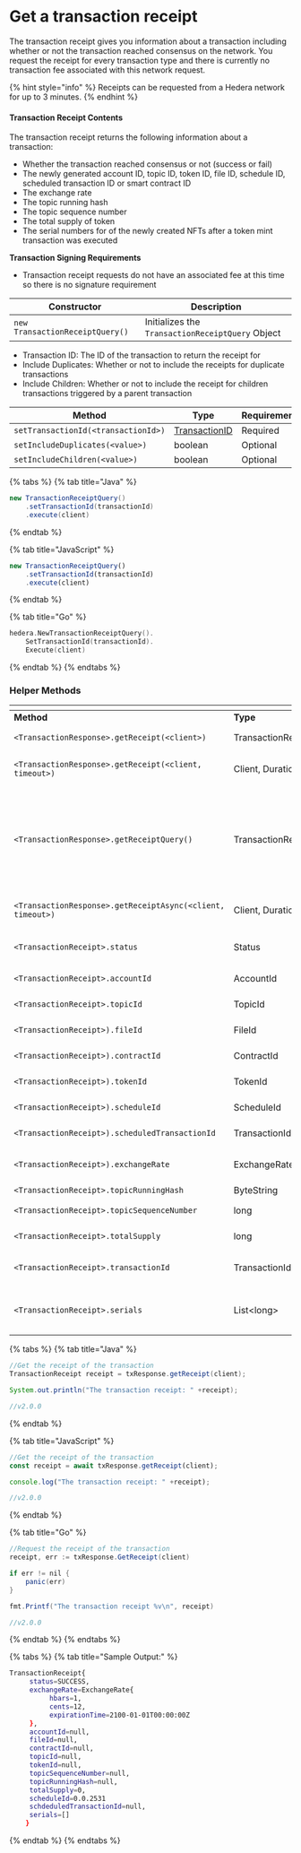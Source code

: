 # Get a transaction receipt

The transaction receipt gives you information about a transaction including whether or not the transaction reached consensus on the network. You request the receipt for every transaction type and there is currently no transaction fee associated with this network request.

{% hint style="info" %}
Receipts can be requested from a Hedera network for up to 3 minutes.
{% endhint %}

#### Transaction Receipt Contents

The transaction receipt returns the following information about a transaction:

* Whether the transaction reached consensus or not (success or fail)
* The newly generated account ID, topic ID, token ID, file ID, schedule ID, scheduled transaction ID or smart contract ID
* The exchange rate
* The topic running hash
* The topic sequence number
* The total supply of token
* The serial numbers for of the newly created NFTs after a token mint transaction was executed

**Transaction Signing Requirements**

* Transaction receipt requests do not have an associated fee at this time so there is no signature requirement

| **Constructor**                 | **Description**                                  |
| ------------------------------- | ------------------------------------------------ |
| `new TransactionReceiptQuery()` | Initializes the `TransactionReceiptQuery` Object |

* Transaction ID: The ID of the transaction to return the receipt for
* Include Duplicates: Whether or not to include the receipts for duplicate transactions
* Include Children: Whether or not to include the receipt for children transactions triggered by a parent transaction

<table><thead><tr><th width="390">Method</th><th width="138.33333333333331">Type</th><th>Requirement</th></tr></thead><tbody><tr><td><code>setTransactionId(&#x3C;transactionId>)</code></td><td><a href="transaction-id.md">TransactionID</a></td><td>Required</td></tr><tr><td><code>setIncludeDuplicates(&#x3C;value>)</code></td><td>boolean</td><td>Optional</td></tr><tr><td><code>setIncludeChildren(&#x3C;value>)</code></td><td>boolean</td><td>Optional</td></tr></tbody></table>

{% tabs %}
{% tab title="Java" %}
```java
new TransactionReceiptQuery()
    .setTransactionId(transactionId)
    .execute(client)
```
{% endtab %}

{% tab title="JavaScript" %}
```javascript
new TransactionReceiptQuery()
    .setTransactionId(transactionId)
    .execute(client)
```
{% endtab %}

{% tab title="Go" %}
```go
hedera.NewTransactionReceiptQuery().
    SetTransactionId(transactionId).
    Execute(client)
```
{% endtab %}
{% endtabs %}

### Helper Methods

<table data-header-hidden><thead><tr><th width="337"></th><th width="188.33333333333331"></th><th></th></tr></thead><tbody><tr><td><strong>Method</strong></td><td><strong>Type</strong></td><td><strong>Description</strong></td></tr><tr><td><code>&#x3C;TransactionResponse>.getReceipt(&#x3C;client>)</code></td><td>TransactionReceipt</td><td>Returns the receipt of a transaction</td></tr><tr><td><code>&#x3C;TransactionResponse>.getReceipt(&#x3C;client, timeout>)</code></td><td>Client, Duration</td><td>Request the receipt from the network for this duration</td></tr><tr><td><code>&#x3C;TransactionResponse>.getReceiptQuery()</code></td><td>TransactionReceiptQuery</td><td>Returns the TransactionReceiptQuery response for a transaction. This will not error on bad status like <code>RECEIPT_NOT_FOUND</code> and will return information about a failed transaction if necessary.</td></tr><tr><td><code>&#x3C;TransactionResponse>.getReceiptAsync(&#x3C;client, timeout>)</code></td><td>Client, Duration</td><td>Request receipt asynchronously for the provided duration</td></tr><tr><td><code>&#x3C;TransactionReceipt>.status</code></td><td>Status</td><td>Whether the transaction reached consensus or not</td></tr><tr><td><code>&#x3C;TransactionReceipt>.accountId</code></td><td>AccountId</td><td>The newly generated account ID</td></tr><tr><td><code>&#x3C;TransactionReceipt>.topicId</code></td><td>TopicId</td><td>The newly generated topic ID</td></tr><tr><td><code>&#x3C;TransactionReceipt>).fileId</code></td><td>FileId</td><td>The newly generated file ID</td></tr><tr><td><code>&#x3C;TransactionReceipt>).contractId</code></td><td>ContractId</td><td>The newly generated contract ID</td></tr><tr><td><code>&#x3C;TransactionReceipt>).tokenId</code></td><td>TokenId</td><td>The newly generated token ID</td></tr><tr><td><code>&#x3C;TransactionReceipt>).scheduleId</code></td><td>ScheduleId</td><td>The newly generated schedule ID</td></tr><tr><td><code>&#x3C;TransactionReceipt>).scheduledTransactionId</code></td><td>TransactionId</td><td>The generated scheduled transaction ID</td></tr><tr><td><code>&#x3C;TransactionReceipt>).exchangeRate</code></td><td>ExchangeRate</td><td>The exchange rate in hbar, cents, and expiration time</td></tr><tr><td><code>&#x3C;TransactionReceipt>.topicRunningHash</code></td><td>ByteString</td><td>The topic running hash</td></tr><tr><td><code>&#x3C;TransactionReceipt>.topicSequenceNumber</code></td><td>long</td><td>The topic sequence number</td></tr><tr><td><code>&#x3C;TransactionReceipt>.totalSupply</code></td><td>long</td><td>The total supply of a token</td></tr><tr><td><code>&#x3C;TransactionReceipt>.transactionId</code></td><td>TransactionId</td><td>The transaction ID of the transaction the receipt is being requested for</td></tr><tr><td><code>&#x3C;TransactionReceipt>.serials</code></td><td>List&#x3C;long></td><td>The list of newly created serial numbers upon execution of a token mint transaction.</td></tr></tbody></table>

{% tabs %}
{% tab title="Java" %}
```java
//Get the receipt of the transaction
TransactionReceipt receipt = txResponse.getReceipt(client);

System.out.println("The transaction receipt: " +receipt);

//v2.0.0
```
{% endtab %}

{% tab title="JavaScript" %}
```javascript
//Get the receipt of the transaction
const receipt = await txResponse.getReceipt(client);

console.log("The transaction receipt: " +receipt);

//v2.0.0
```
{% endtab %}

{% tab title="Go" %}
```java
//Request the receipt of the transaction
receipt, err := txResponse.GetReceipt(client)

if err != nil {
    panic(err)
}

fmt.Printf("The transaction receipt %v\n", receipt)

//v2.0.0
```
{% endtab %}
{% endtabs %}

{% tabs %}
{% tab title="Sample Output:" %}
```bash
TransactionReceipt{
     status=SUCCESS,
     exchangeRate=ExchangeRate{
          hbars=1,
          cents=12, 
          expirationTime=2100-01-01T00:00:00Z
     }, 
     accountId=null,
     fileId=null, 
     contractId=null, 
     topicId=null, 
     tokenId=null, 
     topicSequenceNumber=null, 
     topicRunningHash=null, 
     totalSupply=0, 
     scheduleId=0.0.2531
     schdeduledTransactionId=null,
     serials=[]
    }
```
{% endtab %}
{% endtabs %}
